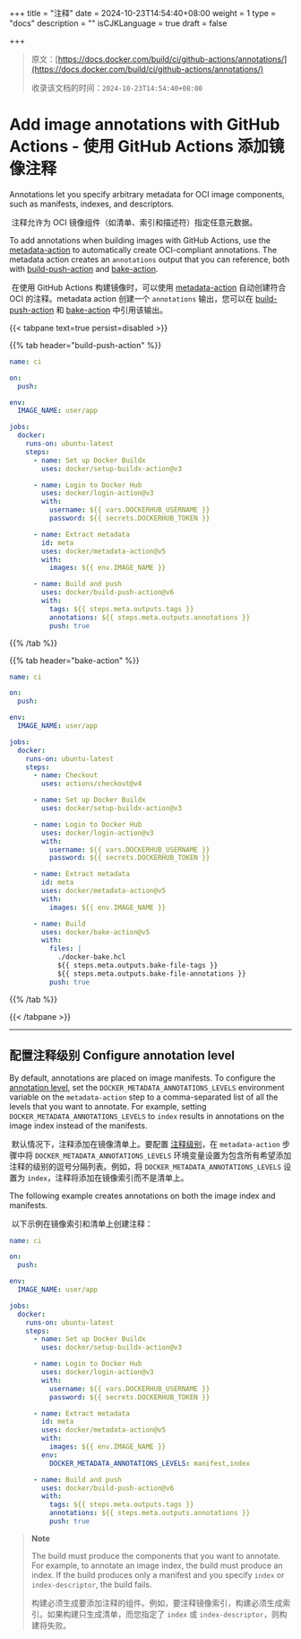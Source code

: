 +++
title = "注释"
date = 2024-10-23T14:54:40+08:00
weight = 1
type = "docs"
description = ""
isCJKLanguage = true
draft = false

+++

> 原文：[https://docs.docker.com/build/ci/github-actions/annotations/](https://docs.docker.com/build/ci/github-actions/annotations/)
>
> 收录该文档的时间：`2024-10-23T14:54:40+08:00`

# Add image annotations with GitHub Actions - 使用 GitHub Actions 添加镜像注释

Annotations let you specify arbitrary metadata for OCI image components, such as manifests, indexes, and descriptors.

​	注释允许为 OCI 镜像组件（如清单、索引和描述符）指定任意元数据。

To add annotations when building images with GitHub Actions, use the [metadata-action](https://github.com/docker/metadata-action#overwrite-labels-and-annotations) to automatically create OCI-compliant annotations. The metadata action creates an `annotations` output that you can reference, both with [build-push-action](https://github.com/docker/build-push-action/) and [bake-action](https://github.com/docker/bake-action/).

​	在使用 GitHub Actions 构建镜像时，可以使用 [metadata-action](https://github.com/docker/metadata-action#overwrite-labels-and-annotations) 自动创建符合 OCI 的注释。metadata action 创建一个 `annotations` 输出，您可以在 [build-push-action](https://github.com/docker/build-push-action/) 和 [bake-action](https://github.com/docker/bake-action/) 中引用该输出。



{{< tabpane text=true persist=disabled >}}

{{% tab header="build-push-action" %}}

```yaml
name: ci

on:
  push:

env:
  IMAGE_NAME: user/app

jobs:
  docker:
    runs-on: ubuntu-latest
    steps:
      - name: Set up Docker Buildx
        uses: docker/setup-buildx-action@v3

      - name: Login to Docker Hub
        uses: docker/login-action@v3
        with:
          username: ${{ vars.DOCKERHUB_USERNAME }}
          password: ${{ secrets.DOCKERHUB_TOKEN }}

      - name: Extract metadata
        id: meta
        uses: docker/metadata-action@v5
        with:
          images: ${{ env.IMAGE_NAME }}

      - name: Build and push
        uses: docker/build-push-action@v6
        with:
          tags: ${{ steps.meta.outputs.tags }}
          annotations: ${{ steps.meta.outputs.annotations }}
          push: true
```

{{% /tab  %}}

{{% tab header="bake-action" %}}

```yaml
name: ci

on:
  push:

env:
  IMAGE_NAME: user/app

jobs:
  docker:
    runs-on: ubuntu-latest
    steps:
      - name: Checkout
        uses: actions/checkout@v4

      - name: Set up Docker Buildx
        uses: docker/setup-buildx-action@v3

      - name: Login to Docker Hub
        uses: docker/login-action@v3
        with:
          username: ${{ vars.DOCKERHUB_USERNAME }}
          password: ${{ secrets.DOCKERHUB_TOKEN }}

      - name: Extract metadata
        id: meta
        uses: docker/metadata-action@v5
        with:
          images: ${{ env.IMAGE_NAME }}

      - name: Build
        uses: docker/bake-action@v5
        with:
          files: |
            ./docker-bake.hcl
            ${{ steps.meta.outputs.bake-file-tags }}
            ${{ steps.meta.outputs.bake-file-annotations }}
          push: true
```

{{% /tab  %}}

{{< /tabpane >}}

 

------

## 配置注释级别 Configure annotation level

By default, annotations are placed on image manifests. To configure the [annotation level](https://docs.docker.com/build/metadata/annotations/#specify-annotation-level), set the `DOCKER_METADATA_ANNOTATIONS_LEVELS` environment variable on the `metadata-action` step to a comma-separated list of all the levels that you want to annotate. For example, setting `DOCKER_METADATA_ANNOTATIONS_LEVELS` to `index` results in annotations on the image index instead of the manifests.

​	默认情况下，注释添加在镜像清单上。要配置 [注释级别](https://docs.docker.com/build/metadata/annotations/#specify-annotation-level)，在 `metadata-action` 步骤中将 `DOCKER_METADATA_ANNOTATIONS_LEVELS` 环境变量设置为包含所有希望添加注释的级别的逗号分隔列表。例如，将 `DOCKER_METADATA_ANNOTATIONS_LEVELS` 设置为 `index`，注释将添加在镜像索引而不是清单上。

The following example creates annotations on both the image index and manifests.

​	以下示例在镜像索引和清单上创建注释：

```yaml
name: ci

on:
  push:

env:
  IMAGE_NAME: user/app

jobs:
  docker:
    runs-on: ubuntu-latest
    steps:
      - name: Set up Docker Buildx
        uses: docker/setup-buildx-action@v3

      - name: Login to Docker Hub
        uses: docker/login-action@v3
        with:
          username: ${{ vars.DOCKERHUB_USERNAME }}
          password: ${{ secrets.DOCKERHUB_TOKEN }}

      - name: Extract metadata
        id: meta
        uses: docker/metadata-action@v5
        with:
          images: ${{ env.IMAGE_NAME }}
        env:
          DOCKER_METADATA_ANNOTATIONS_LEVELS: manifest,index

      - name: Build and push
        uses: docker/build-push-action@v6
        with:
          tags: ${{ steps.meta.outputs.tags }}
          annotations: ${{ steps.meta.outputs.annotations }}
          push: true
```

> **Note**
>
> 
>
> The build must produce the components that you want to annotate. For example, to annotate an image index, the build must produce an index. If the build produces only a manifest and you specify `index` or `index-descriptor`, the build fails.
>
> ​	构建必须生成要添加注释的组件。例如，要注释镜像索引，构建必须生成索引。如果构建只生成清单，而您指定了 `index` 或 `index-descriptor`，则构建将失败。
